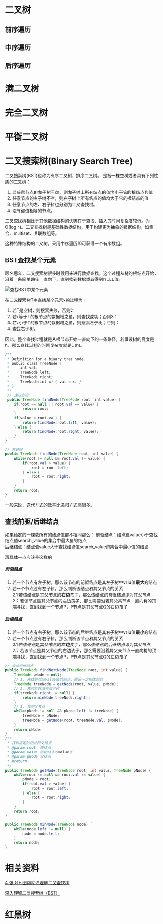 # 二叉树

## 前序遍历 

## 中序遍历  

## 后序遍历  

# 满二叉树

# 完全二叉树

# 平衡二叉树

# 二叉搜索树(Binary Search Tree) 
二叉搜索树(BST)也称为有序二叉树、排序二叉树。 
是指一棵空树或者具有下列性质的二叉树： 
1. 若任意节点的左子树不空，则左子树上所有结点的值均小于它的根结点的值 
2. 任意节点的右子树不空，则右子树上所有结点的值均大于它的根结点的值
3. 任意节点的左、右子树也分别为二叉查找树。
4. 没有键值相等的节点。

二叉查找树相比于其他数据结构的优势在于查找、插入的时间复杂度较低。为O(log n)。二叉查找树是基础性数据结构，用于构建更为抽象的数据结构，如集合、multiset、关联数组等。

这种特殊结构的二叉树，采用中序遍历即可获得一个有序数组。

## BST查找某个元素  
顾名思义，二叉搜索树很多时候用来进行数据查找。这个过程从树的根结点开始，沿着一条简单路径一直向下，直到找到数据或者得到NULL值。

![查找BST中某个元素](http://ww3.sinaimg.cn/large/7cc829d3gw1f62xl45leug20ci0aitbs.gif)

在二叉搜索树T中查找某个元素x的过程为：
1. 若T是空树，则搜索失败，否则2
2. 若x等于T的根节点的数据域之值，则查找成功；否则3：
3. 若x小于T的根节点的数据域之值，则搜索左子树；否则：
4. 查找右子树。

因此，整个查找过程就是从根节点开始一直向下的一条路径，若假设树的高度是h，那么查找过程的时间复杂度就是O(h)。
```java
/**
 * Definition for a binary tree node.
 * public class TreeNode {
 *     int val;
 *     TreeNode left;
 *     TreeNode right;
 *     TreeNode(int x) { val = x; }
 * }
 */
 // 递归实现
 public TreeNode findNode(TreeNode root, int value) {
    if(root == null || root.val == value) {
        return root;
    }
    if(value < root.val) {
        return findNode(root.left, value);
    } else {
        return findNode(root.right, value);
    }
}

// 非递归
public TreeNode findNode(TreeNode root, int value) {
    while(root != null && root.val != value) {
        if(root.val > value) {
            root = root.left;
        } else {
            root = root.right;
        }
    }
    return root;
}
```
一般来说，迭代方式的效率比递归方式高很多。 


## 查找前驱/后继结点  
如果给定的一棵数所有的结点值都不相同那么：
前驱结点：结点值value小于查找结点值search_value的集合中最大值的结点   
后继结点：结点值value大于查找结点值search_value的集合中最小值的结点  

再具体一点应该是这样的： 

##### 前驱结点  
1. 若一个节点有左子树，那么该节点的前驱结点是其左子树中valu值**最大**的结点 
2. 若一个节点没有左子树，那么判断该结点和其父节点的关系  
 2.1 若该结点是其父节点的**右边**孩子，那么该结点的前驱结点即为其父节点  
 2.2  若该节点是其父节点的左边孩子，那么需要沿着其父亲节点一直向树的顶端寻找，直到找到一个节点P，P节点是其父节点Q的右边孩子

##### 后继结点   
1. 若一个节点有右子树，那么该节点的后继结点是其右子树中valu值**最小**的结点 
2. 若一个节点没有右子树，那么判断该节点和其父节点的关系  
 2.1 若该结点是其父节点的**左边**孩子，那么该结点的后继结点即为其父节点  
 2.2  若该节点是其父节点的右边孩子，那么需要沿着其父亲节点一直向树的顶端寻找，直到找到一个节点P，P节点是其父节点Q的左边孩子


```java
// 查找后继结点
public TreeNode findNextNode(TreeNode root, int value) {
	TreeNode pNode = null;
	// 1. 先找到对应value值的结点，假设一定能找到的
	TreeNode treeNode = getNode(root, value, pNode);
	// 2. 先判断有没有右子树
	if(treeNode.right != null) {
		return minNode(treeNode.right);
	}
	// 3. 找到父节点
	while(pNode != null && pNode.left != treeNode) {
		treeNode = pNode;
		treeNode = getNode(root, treeNode.val, pNode);
	}
	return pNode;
}
/**
 * 找到指定的结点和父结点
 * @param root	根结点
 * @param value 指定结点的value值
 * @param pNode 父结点
 * @return
 */
public TreeNode getNode(TreeNode root, int value, TreeNode pNode) {
	while(root != null && root.val != value) {
		pNode = root;
		if(root.val > value) {
			root = root.left;
		} else {
			root = root.right;
		}
	}
	return root;
}

public TreeNode minNode(TreeNode node) {
	while(node.left != null) {
		node = node.left;
	}
	return node;
}
```

# 相关资料 
[4 张 GIF 图帮助你理解二叉查找树](http://blog.jobbole.com/101366/)

[深入理解二叉搜索树（BST）](http://blog.csdn.net/u013405574/article/details/51058133)

# 红黑树
